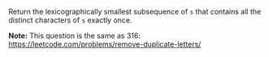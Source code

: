 Return the lexicographically smallest subsequence of `s` that contains all the distinct characters of `s` exactly once.

**Note:** This question is the same as 316: https://leetcode.com/problems/remove-duplicate-letters/